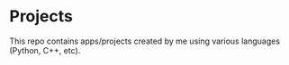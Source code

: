 # Projects
This repo contains apps/projects created by me using various languages (Python, C++, etc).
